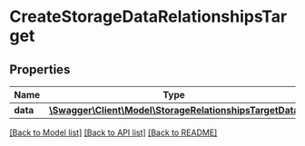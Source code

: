 # CreateStorageDataRelationshipsTarget

## Properties
Name | Type | Description | Notes
------------ | ------------- | ------------- | -------------
**data** | [**\Swagger\Client\Model\StorageRelationshipsTargetData**](StorageRelationshipsTargetData.md) |  | [optional] 

[[Back to Model list]](../README.md#documentation-for-models) [[Back to API list]](../README.md#documentation-for-api-endpoints) [[Back to README]](../README.md)


